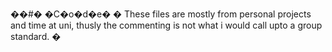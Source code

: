 ��#� �C�o�d�e�
�
These files are mostly from personal projects and time at uni, thusly the commenting is not what i would call upto a group standard.
�
